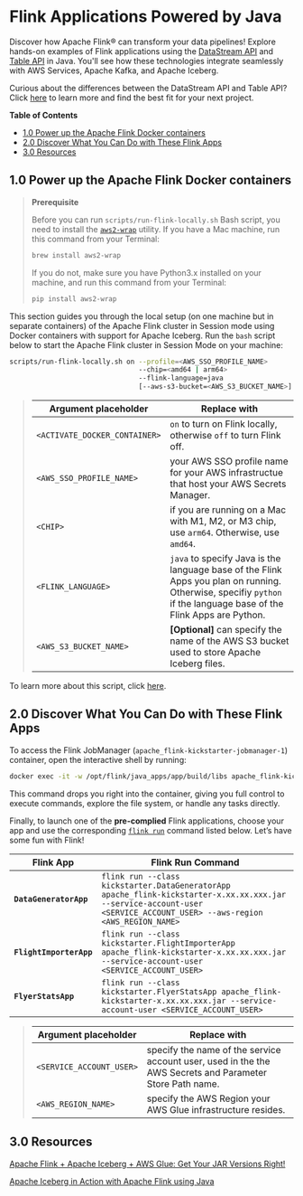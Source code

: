 # Flink Applications Powered by Java
Discover how Apache Flink® can transform your data pipelines! Explore hands-on examples of Flink applications using the [DataStream API](https://nightlies.apache.org/flink/flink-docs-master/docs/learn-flink/datastream_api/) and [Table API](https://nightlies.apache.org/flink/flink-docs-master/docs/dev/table/overview/) in Java. You'll see how these technologies integrate seamlessly with AWS Services, Apache Kafka, and  Apache Iceberg.

Curious about the differences between the DataStream API and Table API? Click [here](../.blog/datastream-vs-table-api.md) to learn more and find the best fit for your next project.

**Table of Contents**

<!-- toc -->
+ [1.0 Power up the Apache Flink Docker containers](#10-power-up-the-apache-flink-docker-containers)
+ [2.0 Discover What You Can Do with These Flink Apps](#20-discover-what-you-can-do-with-these-flink-apps)
+ [3.0 Resources](#30-resources)
<!-- tocstop -->

## 1.0 Power up the Apache Flink Docker containers

> **Prerequisite**
> 
> Before you can run `scripts/run-flink-locally.sh` Bash script, you need to install the [`aws2-wrap`](https://pypi.org/project/aws2-wrap/#description) utility.  If you have a Mac machine, run this command from your Terminal:
> ````bash
> brew install aws2-wrap
> ````
>
> If you do not, make sure you have Python3.x installed on your machine, and run this command from your Terminal:
> ```bash
> pip install aws2-wrap
> ```

This section guides you through the local setup (on one machine but in separate containers) of the Apache Flink cluster in Session mode using Docker containers with support for Apache Iceberg.  Run the `bash` script below to start the Apache Flink cluster in Session Mode on your machine:

```bash
scripts/run-flink-locally.sh on --profile=<AWS_SSO_PROFILE_NAME>
                                --chip=<amd64 | arm64>
                                --flink-language=java
                                [--aws-s3-bucket=<AWS_S3_BUCKET_NAME>]
```
> Argument placeholder|Replace with
> -|-
> `<ACTIVATE_DOCKER_CONTAINER>`|`on` to turn on Flink locally, otherwise `off` to turn Flink off.
> `<AWS_SSO_PROFILE_NAME>`|your AWS SSO profile name for your AWS infrastructue that host your AWS Secrets Manager.
> `<CHIP>`|if you are running on a Mac with M1, M2, or M3 chip, use `arm64`.  Otherwise, use `amd64`.
> `<FLINK_LANGUAGE>`|`java` to specify Java is the language base of the Flink Apps you plan on running.  Otherwise, specifiy `python` if the language base of the Flink Apps are Python.
> `<AWS_S3_BUCKET_NAME>`|**[Optional]** can specify the name of the AWS S3 bucket used to store Apache Iceberg files.

To learn more about this script, click [here](../.blog/run-flink-locally-script-explanation.md).

## 2.0 Discover What You Can Do with These Flink Apps
To access the Flink JobManager (`apache_flink-kickstarter-jobmanager-1`) container, open the interactive shell by running:
```bash
docker exec -it -w /opt/flink/java_apps/app/build/libs apache_flink-kickstarter-jobmanager-1 /bin/bash
```

This command drops you right into the container, giving you full control to execute commands, explore the file system, or handle any tasks directly.

Finally, to launch one of the **pre-complied** Flink applications, choose your app and use the corresponding [`flink run`](https://nightlies.apache.org/flink/flink-docs-master/docs/deployment/cli/) command listed below. Let’s have some fun with Flink!

Flink App|Flink Run Command
-|-
**`DataGeneratorApp`**|`flink run --class kickstarter.DataGeneratorApp apache_flink-kickstarter-x.xx.xx.xxx.jar --service-account-user <SERVICE_ACCOUNT_USER> --aws-region <AWS_REGION_NAME>`
**`FlightImporterApp`**|`flink run --class kickstarter.FlightImporterApp apache_flink-kickstarter-x.xx.xx.xxx.jar --service-account-user <SERVICE_ACCOUNT_USER>`
**`FlyerStatsApp`**|`flink run --class kickstarter.FlyerStatsApp apache_flink-kickstarter-x.xx.xx.xxx.jar --service-account-user <SERVICE_ACCOUNT_USER>`

> Argument placeholder|Replace with
> -|-
> `<SERVICE_ACCOUNT_USER>`|specify the name of the service account user, used in the the AWS Secrets and Parameter Store Path name.
> `<AWS_REGION_NAME>`|specify the AWS Region your AWS Glue infrastructure resides.

## 3.0 Resources
[Apache Flink + Apache Iceberg + AWS Glue: Get Your JAR Versions Right!](../.blog/get-your-jar-versions-right.md)

[Apache Iceberg in Action with Apache Flink using Java](../.blog/apache-iceberg-in-action-with-flink-using-java.md)
